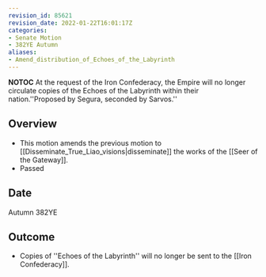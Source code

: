 ```yaml
---
revision_id: 85621
revision_date: 2022-01-22T16:01:17Z
categories:
- Senate Motion
- 382YE Autumn
aliases:
- Amend_distribution_of_Echoes_of_the_Labyrinth
---
```



__NOTOC__
At the request of the Iron Confederacy, the Empire will no longer circulate copies of the Echoes of the Labyrinth within their nation.''Proposed by Segura, seconded by Sarvos.''
## Overview
* This motion amends the previous motion to [[Disseminate_True_Liao_visions|disseminate]] the works of the [[Seer of the Gateway]].
* Passed
## Date
Autumn 382YE
## Outcome
* Copies of ''Echoes of the Labyrinth'' will no longer be sent to the [[Iron Confederacy]].